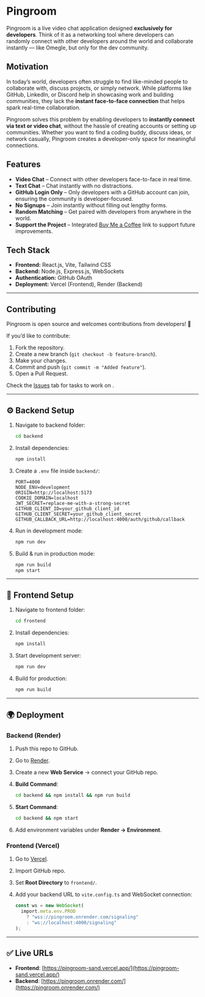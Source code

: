 # Pingroom

Pingroom is a live video chat application designed **exclusively for developers**. Think of it as a networking tool where developers can randomly connect with other developers around the world and collaborate instantly — like Omegle, but only for the dev community. 

## Motivation

In today’s world, developers often struggle to find like-minded people to collaborate with, discuss projects, or simply network. While platforms like GitHub, LinkedIn, or Discord help in showcasing work and building communities, they lack the **instant face-to-face connection** that helps spark real-time collaboration.

Pingroom solves this problem by enabling developers to **instantly connect via text or video chat**, without the hassle of creating accounts or setting up communities. Whether you want to find a coding buddy, discuss ideas, or network casually, Pingroom creates a developer-only space for meaningful connections.

## Features

*  **Video Chat** – Connect with other developers face-to-face in real time.
*  **Text Chat** – Chat instantly with no distractions.
*  **GitHub Login Only** – Only developers with a GitHub account can join, ensuring the community is developer-focused.
*  **No Signups** – Join instantly without filling out lengthy forms.
*  **Random Matching** – Get paired with developers from anywhere in the world.
*  **Support the Project** – Integrated [Buy Me a Coffee](https://www.buymeacoffee.com/) link to support future improvements.

## Tech Stack

* **Frontend:** React.js, Vite, Tailwind CSS
* **Backend:** Node.js, Express.js, WebSockets
* **Authentication:** GitHub OAuth
* **Deployment:** Vercel (Frontend), Render (Backend)

---

## Contributing

Pingroom is open source and welcomes contributions from developers! 🚀  

If you’d like to contribute:  
1. Fork the repository.  
2. Create a new branch (`git checkout -b feature-branch`).  
3. Make your changes.  
4. Commit and push (`git commit -m "Added feature"`).  
5. Open a Pull Request.  

Check the [Issues](../../issues) tab for tasks to work on .

--- 

## ⚙️ Backend Setup

1. Navigate to backend folder:

   ```bash
   cd backend
   ```

2. Install dependencies:

   ```bash
   npm install
   ```

3. Create a `.env` file inside `backend/`:

   ```env
   PORT=4000
   NODE_ENV=development
   ORIGIN=http://localhost:5173
   COOKIE_DOMAIN=localhost
   JWT_SECRET=replace-me-with-a-strong-secret
   GITHUB_CLIENT_ID=your_github_client_id
   GITHUB_CLIENT_SECRET=your_github_client_secret
   GITHUB_CALLBACK_URL=http://localhost:4000/auth/github/callback
   ```

4. Run in development mode:

   ```bash
   npm run dev
   ```

5. Build & run in production mode:

   ```bash
   npm run build
   npm start
   ```

---

## 🎨 Frontend Setup

1. Navigate to frontend folder:

   ```bash
   cd frontend
   ```

2. Install dependencies:

   ```bash
   npm install
   ```

3. Start development server:

   ```bash
   npm run dev
   ```

4. Build for production:

   ```bash
   npm run build
   ```

---

## 🌍 Deployment

### Backend (Render)

1. Push this repo to GitHub.
2. Go to [Render](https://dashboard.render.com/).
3. Create a new **Web Service** → connect your GitHub repo.
4. **Build Command**:

   ```bash
   cd backend && npm install && npm run build
   ```
5. **Start Command**:

   ```bash
   cd backend && npm start
   ```
6. Add environment variables under **Render → Environment**.

### Frontend (Vercel)

1. Go to [Vercel](https://vercel.com/).
2. Import GitHub repo.
3. Set **Root Directory** to `frontend/`.
4. Add your backend URL to `vite.config.ts` and WebSocket connection:

   ```ts
   const ws = new WebSocket(
     import.meta.env.PROD
       ? "wss://pingroom.onrender.com/signaling"
       : "ws://localhost:4000/signaling"
   );
   ```

---

## ✅ Live URLs

* **Frontend**: [https://pingroom-sand.vercel.app/](https://pingroom-sand.vercel.app/)
* **Backend**: [https://pingroom.onrender.com/](https://pingroom.onrender.com/)


